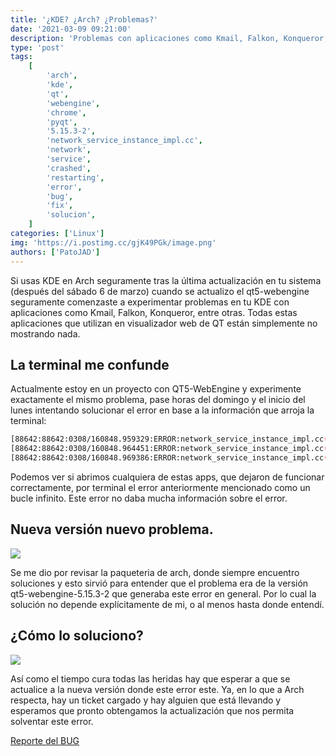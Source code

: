 ```yaml
---
title: '¿KDE? ¿Arch? ¿Problemas?'
date: '2021-03-09 09:21:00'
description: 'Problemas con aplicaciones como Kmail, Falkon, Konqueror, entre otras. Te contamos que esta pasando en Arch estos dias...'
type: 'post'
tags:
    [
        'arch',
        'kde',
        'qt',
        'webengine',
        'chrome',
        'pyqt',
        '5.15.3-2',
        'network_service_instance_impl.cc',
        'network',
        'service',
        'crashed',
        'restarting',
        'error',
        'bug',
        'fix',
        'solucion',
    ]
categories: ['Linux']
img: 'https://i.postimg.cc/gjK49PGk/image.png'
authors: ['PatoJAD']
---
```


Si usas KDE en Arch seguramente tras la última actualización en tu sistema (después del sábado 6 de marzo) cuando se actualizo el qt5-webengine seguramente comenzaste a experimentar problemas en tu KDE con aplicaciones como Kmail, Falkon, Konqueror, entre otras. Todas estas aplicaciones que utilizan en visualizador web de QT están simplemente no mostrando nada.

## La terminal me confunde

Actualmente estoy en un proyecto con QT5-WebEngine y experimente exactamente el mismo problema, pase horas del domingo y el inicio del lunes intentando solucionar el error en base a la información que arroja la terminal:

```bash
[88642:88642:0308/160848.959329:ERROR:network_service_instance_impl.cc(286)] Network service crashed, restarting service.
[88642:88642:0308/160848.964451:ERROR:network_service_instance_impl.cc(286)] Network service crashed, restarting service.
[88642:88642:0308/160848.969386:ERROR:network_service_instance_impl.cc(286)] Network service crashed, restarting service.
```

Podemos ver si abrimos cualquiera de estas apps, que dejaron de funcionar correctamente, por terminal el error anteriormente mencionado como un bucle infinito. Este error no daba mucha información sobre el error.

## Nueva versión nuevo problema.

![](https://www.lancetalent.com/blog/wp-content/uploads/actualizar-wordpress.png)

Se me dio por revisar la paqueteria de arch, donde siempre encuentro soluciones y esto sirvió para entender que el problema era de la versión qt5-webengine-5.15.3-2 que generaba este error en general. Por lo cual la solución no depende explícitamente de mi, o al menos hasta donde entendí.

## ¿Cómo lo soluciono?

![](https://i.postimg.cc/gjK49PGk/image.png)

Así como el tiempo cura todas las heridas hay que esperar a que se actualice a la nueva versión donde este error este. Ya, en lo que a Arch respecta, hay un ticket cargado y hay alguien que está llevando y esperamos que pronto obtengamos la actualización que nos permita solventar este error.

[Reporte del BUG](https://bugs.archlinux.org/index.php?do=details&action=details.addvote&task_id=69902)
